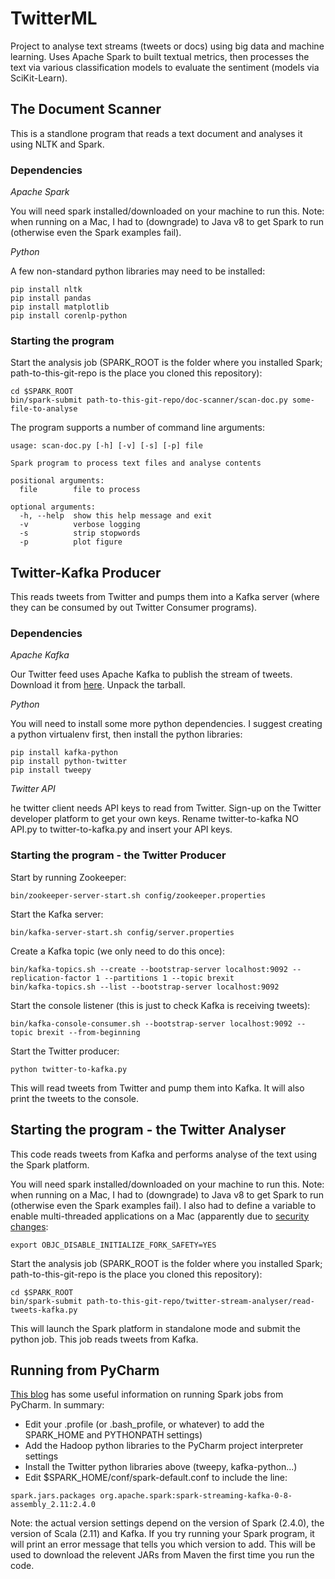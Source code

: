 # TwitterML
Project to analyse text streams (tweets or docs) using big data and machine learning. Uses Apache Spark to built textual metrics, then processes the text via various classification models to evaluate the sentiment (models via SciKit-Learn).

## The Document Scanner
This is a standlone program that reads a text document and analyses it using NLTK and Spark.

### Dependencies
*Apache Spark*

You will need spark installed/downloaded on your machine to run this.
Note: when running on a Mac, I had to (downgrade) to Java v8 to get Spark to run (otherwise even the Spark examples fail).

*Python*

A few non-standard python libraries may need to be installed:
```
pip install nltk
pip install pandas
pip install matplotlib
pip install corenlp-python
```

### Starting the program
Start the analysis job (SPARK_ROOT is the folder where you installed Spark; path-to-this-git-repo is the place you cloned this repository):
```
cd $SPARK_ROOT
bin/spark-submit path-to-this-git-repo/doc-scanner/scan-doc.py some-file-to-analyse
```

The program supports a number of command line arguments:
```
usage: scan-doc.py [-h] [-v] [-s] [-p] file

Spark program to process text files and analyse contents

positional arguments:
  file        file to process

optional arguments:
  -h, --help  show this help message and exit
  -v          verbose logging
  -s          strip stopwords
  -p          plot figure
```


## Twitter-Kafka Producer
This reads tweets from Twitter and pumps them into a Kafka server (where they can be consumed by out Twitter Consumer programs).

### Dependencies
*Apache Kafka*

Our Twitter feed uses Apache Kafka to publish the stream of tweets.
Download it from [here](https://kafka.apache.org/). Unpack the tarball.

*Python*

You will need to install some more python dependencies. I suggest creating a python virtualenv first, then install the python libraries:

```
pip install kafka-python
pip install python-twitter
pip install tweepy
```

*Twitter API*

he twitter client needs API keys to read from Twitter. Sign-up on the Twitter developer platform to get your own keys.
Rename twitter-to-kafka NO API.py to twitter-to-kafka.py and insert your API keys.

### Starting the program - the Twitter Producer
Start by running Zookeeper:
```
bin/zookeeper-server-start.sh config/zookeeper.properties
```

Start the Kafka server:
```
bin/kafka-server-start.sh config/server.properties

```

Create a Kafka topic (we only need to do this once):
```
bin/kafka-topics.sh --create --bootstrap-server localhost:9092 --replication-factor 1 --partitions 1 --topic brexit
bin/kafka-topics.sh --list --bootstrap-server localhost:9092
```

Start the console listener (this is just to check Kafka is receiving tweets):
``` 
bin/kafka-console-consumer.sh --bootstrap-server localhost:9092 --topic brexit --from-beginning
```

Start the Twitter producer:
```
python twitter-to-kafka.py
```
This will read tweets from Twitter and pump them into Kafka. It will also print the tweets to the console.

## Starting the program - the Twitter Analyser
This code reads tweets from Kafka and performs analyse of the text using the Spark platform.

You will need spark installed/downloaded on your machine to run this.
Note: when running on a Mac, I had to (downgrade) to Java v8 to get Spark to run (otherwise even the Spark examples fail).
I also had to define a variable to enable multi-threaded applications on a Mac (apparently due to [security changes](https://stackoverflow.com/questions/50168647/multiprocessing-causes-python-to-crash-and-gives-an-error-may-have-been-in-progr):
```
export OBJC_DISABLE_INITIALIZE_FORK_SAFETY=YES
```

Start the analysis job (SPARK_ROOT is the folder where you installed Spark; path-to-this-git-repo is the place you cloned this repository):

```
cd $SPARK_ROOT
bin/spark-submit path-to-this-git-repo/twitter-stream-analyser/read-tweets-kafka.py
```

This will launch the Spark platform in standalone mode and submit the python job.
This job reads tweets from Kafka.

## Running from PyCharm
[This blog](https://www.pavanpkulkarni.com/blog/12-pyspark-in-pycharm/) has some useful information on running Spark jobs from PyCharm.
In summary:
* Edit your .profile (or .bash_profile, or whatever) to add the SPARK_HOME and PYTHONPATH settings)
* Add the Hadoop python libraries to the PyCharm project interpreter settings
* Install the Twitter python libraries above (tweepy, kafka-python...)
* Edit $SPARK_HOME/conf/spark-default.conf to include the line:
```
spark.jars.packages org.apache.spark:spark-streaming-kafka-0-8-assembly_2.11:2.4.0
```
Note: the actual version settings depend on the version of Spark (2.4.0), the version of Scala (2.11) and Kafka.
If you try running your Spark program, it will print an error message that tells you which version to add.
This will be used to download the relevent JARs from Maven the first time you run the code.

